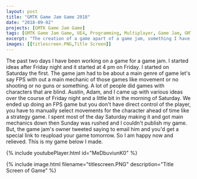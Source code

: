 ```yaml
---
layout: post
title: "GMTK Game Jam Game 2018"
date: "2018-09-02"
projects: [GMTK Game Jam Game]
tags: [GMTK Game Jam Game, UE4, Programming, Multiplayer, Game Jam, GMTK, Replication, Design, HUD, 3D Modeling, Blender, Gimp, Scoring]
excerpt: "The creation of a game apart of a game jam, something I have never done before"
images: [[titlescreen.PNG,Title Screen]]
---
```


The past two days I have been working on a game for a game jam. I started ideas after Friday night and it started at 4 pm on Friday. I started on Saturday the first. The game jam had to be about a main genre of game let's say FPS with out a main mechanic of those games like movement or no shooting or no guns or something. A lot of people did games with characters that are blind. Austin, Adam, and I came up with various ideas over the course of Friday night and a little bit in the morning of Saturday. We ended up doing an FPS game but you don't have direct control of the player, you have to manually select movements for the character ahead of time like a strategy game. I spent most of the day Saturday making it and got main mechanics down then Sunday was rushed and I couldn't publish my game. But, the game jam's owner tweeted saying to email him and you'd get a special link to reupload your game tomorrow. So I am happy now and relieved. This is my game below I made.

{% include youtubePlayer.html id="MeDbuviunK0" %}

{% include image.html filename="titlescreen.PNG" description="Title Screen of Game" %}